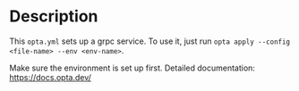 # Description

This `opta.yml` sets up a grpc service. To use it, just run `opta apply --config <file-name> --env <env-name>`.

Make sure the environment is set up first.
Detailed documentation: https://docs.opta.dev/
